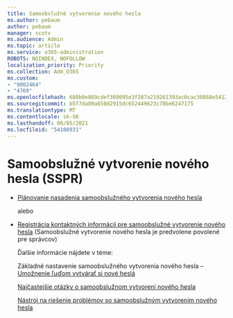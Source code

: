 ```yaml
---
title: Samoobslužné vytvorenie nového hesla
ms.author: pebaum
author: pebaum
manager: scotv
ms.audience: Admin
ms.topic: article
ms.service: o365-administration
ROBOTS: NOINDEX, NOFOLLOW
localization_priority: Priority
ms.collection: Adm_O365
ms.custom:
- "9002464"
- "4769"
ms.openlocfilehash: 680b0e869cdef360095e3f287a219261393ac0cac30868e541219de3485f0921
ms.sourcegitcommit: b5f7da89a650d2915dc652449623c78be6247175
ms.translationtype: MT
ms.contentlocale: sk-SK
ms.lasthandoff: 08/05/2021
ms.locfileid: "54108931"
---
```

# <a name="self-service-password-reset-sspr"></a>Samoobslužné vytvorenie nového hesla (SSPR)

- [Plánovanie nasadenia samoobslužného vytvorenia nového hesla](https://go.microsoft.com/fwlink/?linkid=2142944)  

    alebo
- [Registrácia kontaktných informácií pre samoobslužné vytvorenie nového hesla](https://mysignins.microsoft.com/security-info) (Samoobslužné vytvorenie nového hesla je predvolene povolené pre správcov)

    Ďalšie informácie nájdete v téme:

    Základné nastavenie samoobslužného vytvorenia nového hesla – [Umožnenie ľuďom vytvárať si nové heslá](/microsoft-365/admin/add-users/let-users-reset-passwords)

    [Najčastejšie otázky o samoobslužnom vytvorení nového hesla](/azure/active-directory/authentication/active-directory-passwords-faq)

    [Nástroj na riešenie problémov so samoobslužným vytvorením nového hesla](/azure/active-directory/authentication/active-directory-passwords-troubleshoot)
